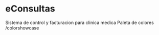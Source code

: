 # eConsultas
Sistema de control y facturacion para clinica medica 
Paleta de colores /colorshowcase
